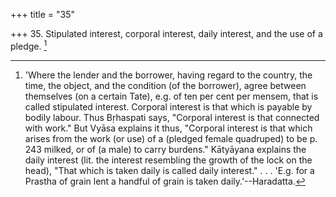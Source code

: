 +++
title = "35"

+++
35. Stipulated interest, corporal interest, daily interest, and the use of a pledge. [^25] 


[^25]:  'Where the lender and the borrower, having regard to the country, the time, the object, and the condition (of the borrower), agree between themselves (on a certain Tate), e.g. of ten per cent per mensem, that is called stipulated interest. Corporal interest is that which is payable by bodily labour. Thus Bṛhaspati says, "Corporal interest is that connected with work." But Vyāsa explains it thus, "Corporal interest is that which arises from the work (or use) of a (pledged female quadruped) to be p. 243 milked, or of (a male) to carry burdens." Kātyāyana explains the daily interest (lit. the interest resembling the growth of the lock on the head), "That which is taken daily is called daily interest." . . . 'E.g. for a Prastha of grain lent a handful of grain is taken daily.'--Haradatta.
